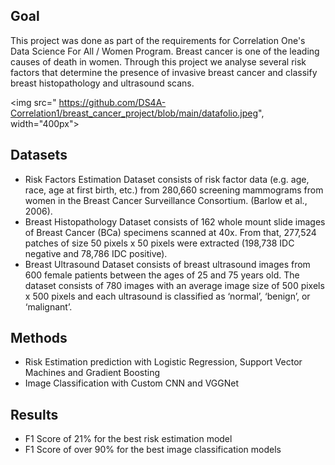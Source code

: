## Goal

This project was done as part of the requirements for Correlation One's Data Science For All / Women Program. Breast cancer is one of the leading causes of death in women. Through this project we analyse several risk factors that determine the presence of invasive breast cancer and classify breast histopathology and ultrasound scans.

<img src=" https://github.com/DS4A-Correlation1/breast_cancer_project/blob/main/datafolio.jpeg", width="400px">
## Datasets
- Risk Factors Estimation Dataset consists of risk factor data (e.g. age, race, age at first birth, etc.) from
280,660 screening mammograms from women in the Breast Cancer Surveillance Consortium. (Barlow et al.,
2006).
- Breast Histopathology Dataset consists of 162 whole mount slide images of Breast Cancer (BCa) specimens
scanned at 40x. From that, 277,524 patches of size 50 pixels x 50 pixels were extracted (198,738 IDC
negative and 78,786 IDC positive).
- Breast Ultrasound Dataset consists of breast ultrasound images from 600 female patients between the ages
of 25 and 75 years old. The dataset consists of 780 images with an average image size of 500 pixels x 500
pixels and each ultrasound is classified as ‘normal’, ‘benign’, or ‘malignant’. 

## Methods
- Risk Estimation prediction with Logistic Regression, Support Vector Machines and Gradient Boosting
- Image Classification with Custom CNN and VGGNet

## Results
 - F1 Score of 21% for the best risk estimation model
 - F1 Score of over 90% for the best image classification models
